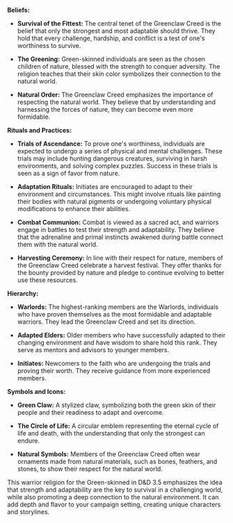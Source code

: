 **Beliefs:**

- **Survival of the Fittest:** The central tenet of the Greenclaw Creed is the belief that only the strongest and most adaptable should thrive. They hold that every challenge, hardship, and conflict is a test of one's worthiness to survive.

- **The Greening:** Green-skinned individuals are seen as the chosen children of nature, blessed with the strength to conquer adversity. The religion teaches that their skin color symbolizes their connection to the natural world.

- **Natural Order:** The Greenclaw Creed emphasizes the importance of respecting the natural world. They believe that by understanding and harnessing the forces of nature, they can become even more formidable.

**Rituals and Practices:**

- **Trials of Ascendance:** To prove one's worthiness, individuals are expected to undergo a series of physical and mental challenges. These trials may include hunting dangerous creatures, surviving in harsh environments, and solving complex puzzles. Success in these trials is seen as a sign of favor from nature.

- **Adaptation Rituals:** Initiates are encouraged to adapt to their environment and circumstances. This might involve rituals like painting their bodies with natural pigments or undergoing voluntary physical modifications to enhance their abilities.

- **Combat Communion:** Combat is viewed as a sacred act, and warriors engage in battles to test their strength and adaptability. They believe that the adrenaline and primal instincts awakened during battle connect them with the natural world.

- **Harvesting Ceremony:** In line with their respect for nature, members of the Greenclaw Creed celebrate a harvest festival. They offer thanks for the bounty provided by nature and pledge to continue evolving to better use these resources.

**Hierarchy:**

- **Warlords:** The highest-ranking members are the Warlords, individuals who have proven themselves as the most formidable and adaptable warriors. They lead the Greenclaw Creed and set its direction.

- **Adapted Elders:** Older members who have successfully adapted to their changing environment and have wisdom to share hold this rank. They serve as mentors and advisors to younger members.

- **Initiates:** Newcomers to the faith who are undergoing the trials and proving their worth. They receive guidance from more experienced members.

**Symbols and Icons:**

- **Green Claw:** A stylized claw, symbolizing both the green skin of their people and their readiness to adapt and overcome.

- **The Circle of Life:** A circular emblem representing the eternal cycle of life and death, with the understanding that only the strongest can endure.

- **Natural Symbols:** Members of the Greenclaw Creed often wear ornaments made from natural materials, such as bones, feathers, and stones, to show their respect for the natural world.

This warrior religion for the Green-skinned in D&D 3.5 emphasizes the idea that strength and adaptability are the key to survival in a challenging world, while also promoting a deep connection to the natural environment. It can add depth and flavor to your campaign setting, creating unique characters and storylines.
